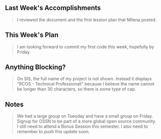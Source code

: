 ## Last Week's Accomplishments

> I reviewed the document and the first lession plan that Milena posted.

## This Week's Plan

> I am looking forward to commit my first code this week, hopefully by Friday.

## Anything Blocking?

> On SIS, the full name of my project is not shown. Instead it displays "RCOS - Technical Professionali" because I believe the name cannot be longer than 30 characters, so there is some type of cap.

## Notes

> We had a large group on Tuesday and have a small group on Friday.
> Signup for OSSN to be part of a more global open source community.
> I still need to attend a Bonus Session this semester.
> I also need to remember to push this update soon.

